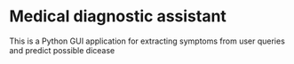# Medical diagnostic assistant

This is a Python GUI application for extracting symptoms from user queries and predict possible dicease